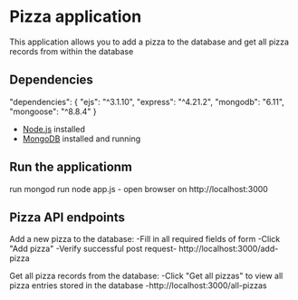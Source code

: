 # Pizza application
This application allows you to add a pizza to the database and get all pizza records from within the database


## Dependencies
  "dependencies": {
    "ejs": "^3.1.10",
    "express": "^4.21.2",
    "mongodb": "6.11",
    "mongoose": "^8.8.4"
  }

- [Node.js](https://nodejs.org/) installed 
- [MongoDB](https://www.mongodb.com/) installed and running 


## Run the applicationm
run mongod
run node app.js - open browser on http://localhost:3000


## Pizza API endpoints
Add a new pizza to the database:
-Fill in all required fields of form
-Click "Add pizza" 
-Verify successful post request- http://localhost:3000/add-pizza

Get all pizza records from the database:
-Click "Get all pizzas" to view all pizza entries stored in the database -http://localhost:3000/all-pizzas